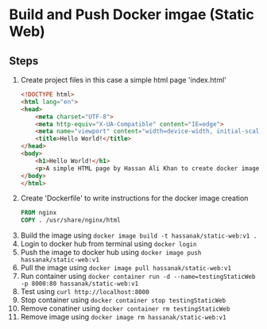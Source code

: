 # Build and Push Docker imgae (Static Web)
## Steps
1. Create project files in this case a simple html page 'index.html'
    ```html
    <!DOCTYPE html>
    <html lang="en">
    <head>
        <meta charset="UTF-8">
        <meta http-equiv="X-UA-Compatible" content="IE=edge">
        <meta name="viewport" content="width=device-width, initial-scale=1.0">
        <title>Hello World!</title>
    </head>
    <body>
        <h1>Hello World!</h1>
        <p>A simple HTML page by Hassan Ali Khan to create docker image</p>
    </body>
    </html>
    ```
2. Create 'Dockerfile' to write instructions for the docker image creation
    ```Dockerfile
    FROM nginx
    COPY . /usr/share/nginx/html
    ```
3. Build the image using `docker image build -t hassanak/static-web:v1 .`
4. Login to docker hub from terminal using `docker login`
5. Push the image to docker hub using `docker image push hassanak/static-web:v1`
6. Pull the image using `docker image pull hassanak/static-web:v1`
7. Run container using `docker container run -d --name=testingStaticWeb -p 8000:80 hassanak/static-web:v1`
8. Test using `curl http://localhost:8000`
9. Stop container using `docker container stop testingStaticWeb`
10. Remove conatiner using `docker container rm testingStaticWeb`
11. Remove image using `docker image rm hassanak/static-web:v1`